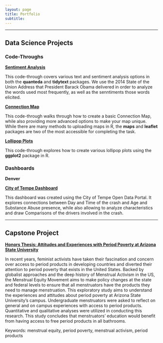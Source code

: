 ```yaml
---
layout: page
title: Portfolio
subtitle:
---
```


---

## Data Science Projects

### Code-Throughs

<div class="gs-section-01" markdown="1">

[**Sentiment Analysis**](cpp-527-code-through-Ronning.html)

This code-through covers various text and sentiment analysis options in both the **quanteda** and **tidytext** packages. We use the 2014 State of the Union Address that President Barack Obama delivered in order to analyze the words used most frequently, as well as the senntiments those words elicited.

</div>

[**Connection Map**](cpp-529-code-through-Ronning.html)

This code-through walks through how to create a basic Connection Map, while also providing more advanced options to make your map unique. While there are many methods to uploading maps in R, the **maps** and **leaflet** packages are two of the most accessible for completing the task.

[**Lollipop Plots**](cpp-526-code-through-Ronning.html)

This code-through explores how to create various lollipop plots using the **ggplot2** package in R.

### Dashboards

**Denver**

[**City of Tempe Dashboard**](https://kirstenronning.shinyapps.io/CityofTempeDashboard/#section-day-and-time)

This dashboard was created using the City of Tempe Open Data Portal. It explores connections between Day and Time of the crash and Age and Substance Abuse presence, while also allowing to analyze characteristics and draw Comparisons of the drivers involved in the crash.

---

## Capstone Project

[**Honors Thesis: Attitudes and Experiences with Period Poverty at Arizona State University**](Ronning_K_Spring_2020.pdf)

In recent years, feminist activists have taken their fascination and concern over access to period products in developing countries and diverted their attention to period poverty that exists in the United States. Backed by globalist approaches and the deep history of Menstrual Activism in the US, the Menstrual Equity Movement aims to make policy changes at the state and federal levels to ensure that all menstruators have the products they need to manage menstruation. This exploratory study aims to understand the experiences and attitudes about period poverty at Arizona State University’s campus. Undergraduate menstruators were asked to reflect on general and on campus experiences with access to period products. Quantitative and qualitative analyses were utilized in conducting this research. This study concludes that menstruators’ education would benefit from having access to free period products in all bathrooms. 

Keywords: menstrual equity, period poverty, menstrual activism, period products

<style>
  
  .gs-section-01 h3 { }
  
  .gs-section-01 p {
    div-absolute {
    position: absolute;
    top: 80px;
    right: 0;
    width: 200px;
    height: 100px;
    border: 3px solid #73AD21;
   }
